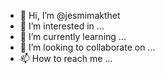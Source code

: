 - 👋 Hi, I’m @jesmimakthet
- 👀 I’m interested in ...
- 🌱 I’m currently learning ...
- 💞️ I’m looking to collaborate on ...
- 📫 How to reach me ...

<!---
jesmimakthet/jesmimakthet is a ✨ special ✨ repository because its `README.md` (this file) appears on your GitHub profile.
You can click the Preview link to take a look at your changes.
--->

